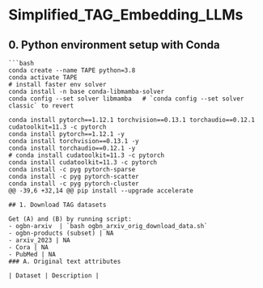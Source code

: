 # Simplified_TAG_Embedding_LLMs
## 0. Python environment setup with Conda
```
```bash
conda create --name TAPE python=3.8
conda activate TAPE
# install faster env solver
conda install -n base conda-libmamba-solver
conda config --set solver libmamba   # `conda config --set solver classic` to revert

conda install pytorch==1.12.1 torchvision==0.13.1 torchaudio==0.12.1 cudatoolkit=11.3 -c pytorch
conda install pytorch==1.12.1 -y
conda install torchvision==0.13.1 -y
conda install torchaudio==0.12.1 -y
# conda install cudatoolkit=11.3 -c pytorch
conda install cudatoolkit=11.3 -c pytorch
conda install -c pyg pytorch-sparse
conda install -c pyg pytorch-scatter
conda install -c pyg pytorch-cluster
@@ -39,6 +32,14 @@ pip install --upgrade accelerate

## 1. Download TAG datasets

Get (A) and (B) by running script:
- ogbn-arxiv  | `bash ogbn_arxiv_orig_download_data.sh`
- ogbn-products (subset) | NA
- arxiv_2023 | NA
- Cora | NA
- PubMed | NA
### A. Original text attributes

| Dataset | Description |